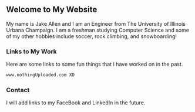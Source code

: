 ## Welcome to My Website

My name is Jake Allen and I am an Engineer from The University of Illinois Urbana Champaign. I am a freshman studying Computer Science and some of my other hobbies include soccer, rock climbing, and snowboarding!

### Links to My Work

Here are some links to some fun things that I have worked on in the past. 

```markdown
www.nothingUploaded.com XD
```

### Contact

I will add links to my FaceBook and LinkedIn in the future.

